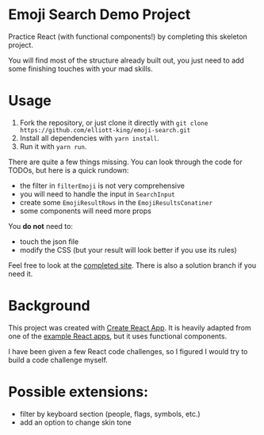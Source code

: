 # Emoji Search Demo Project

Practice React (with functional components!) by completing this skeleton project. 

You will find most of the structure already built out, you just need to add some finishing touches with your mad skills.

# Usage
1. Fork the repository, or just clone it directly with `git clone https://github.com/elliott-king/emoji-search.git`
2. Install all dependencies with `yarn install`.
3. Run it with `yarn run`.

There are quite a few things missing. You can look through the code for TODOs, but here is a quick rundown:
- the filter in `filterEmoji` is not very comprehensive
- you will need to handle the input in `SearchInput`
- create some `EmojiResultRows` in the `EmojiResultsConatiner`
- some components will need more props

You __do not__ need to:
- touch the json file
- modify the CSS (but your result will look better if you use its rules)

Feel free to look at the [completed site](https://elliott-king.github.io/emoji-search/). There is also a solution branch if you need it.

# Background

This project was created with [Create React App](https://github.com/facebook/create-react-app). It is heavily adapted from one of the [example React apps](https://github.com/ahfarmer/emoji-search), but it uses functional components.

I have been given a few React code challenges, so I figured I would try to build a code challenge myself.

# Possible extensions:
 - filter by keyboard section (people, flags, symbols, etc.)
 - add an option to change skin tone